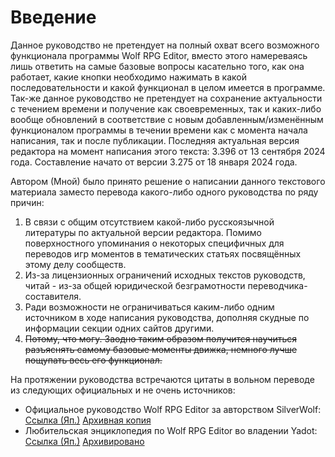 # Введение

Данное руководство не претендует на полный охват всего возможного функционала программы Wolf RPG Editor, вместо этого намереваясь лишь ответить на самые базовые вопросы касательно того, как она работает, какие кнопки необходимо нажимать в какой последовательности и какой функционал в целом имеется в программе. Так-же данное руководство не претендует на сохранение актуальности с течением времени и получение как своевременных, так и каких-либо вообще обновлений в соответствие с новым добавленным/изменённым функционалом программы в течении времени как с момента начала написания, так и после публикации. Последняя актуальная версия редактора на момент написания этого текста: 3.396 от 13 сентября 2024 года. Составление начато от версии 3.275 от 18 января 2024 года.

Автором (Мной) было принято решение о написании данного текстового материала заместо перевода какого-либо одного руководства по ряду причин:
1. В связи с общим отсутствием какой-либо русскоязычной литературы по актуальной версии редактора. Помимо поверхностного упоминания о некоторых специфичных для переводов игр моментов в тематических статьях посвящённых этому делу сообществ.
2. Из-за лицензионных ограничений исходных текстов руководств, читай - из-за общей юридической безграмотности переводчика-составителя.
3. Ради возможности не ограничиваться каким-либо одним источником в ходе написания руководства, дополняя скудные по информации секции одних сайтов другими.
4. ~~Потому, что могу. Заодно таким образом получится научиться разъяснять самому базовые моменты движка, немного лучше пощупать весь его функционал.~~

На протяжении руководства встречаются цитаты в вольном переводе из следующих официальных и не очень источников:
- Официальное руководство Wolf RPG Editor за авторством SilverWolf: [Ссылка (Яп.)](https://silversecond.com/WolfRPGEditor/Help/) [Архивная копия](http://web.archive.org/web/20230510022000/https://silversecond.com/WolfRPGEditor/Help/)
- Любительская энциклопедия по Wolf RPG Editor во владении Yadot: [Ссылка (Яп.)](http://yado.tk/wolf/) [Архивировано](http://web.archive.org/web/20230428060544/http://yado.tk/wolf/)
